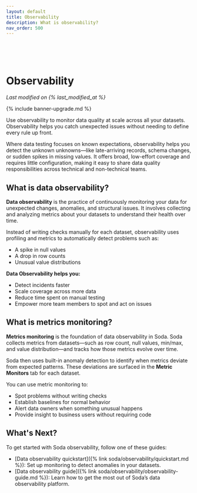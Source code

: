 ```yaml
---
layout: default
title: Observability
description: What is observability?
nav_order: 500
---
```


<br>
<br> 
<br> 


# Observability

*Last modified on {% last_modified_at %}*

{% include banner-upgrade.md %}

Use observability to monitor data quality at scale across all your datasets.
Observability helps you catch unexpected issues without needing to define every rule up front.

Where data testing focuses on known expectations, observability helps you detect the unknown unknowns—like late-arriving records, schema changes, or sudden spikes in missing values. It offers broad, low-effort coverage and requires little configuration, making it easy to share data quality responsibilities across technical and non-technical teams.

## What is data observability?

**Data observability** is the practice of continuously monitoring your data for unexpected changes, anomalies, and structural issues. It involves collecting and analyzing metrics about your datasets to understand their health over time.

Instead of writing checks manually for each dataset, observability uses profiling and metrics to automatically detect problems such as:
- A spike in null values
- A drop in row counts
- Unusual value distributions

**Data Observability helps you:**
- Detect incidents faster
- Scale coverage across more data
- Reduce time spent on manual testing
- Empower more team members to spot and act on issues


## What is metrics monitoring?

**Metrics monitoring** is the foundation of data observability in Soda. Soda collects metrics from datasets—such as row count, null values, min/max, and value distribution—and tracks how those metrics evolve over time.

Soda then uses built-in anomaly detection to identify when metrics deviate from expected patterns. These deviations are surfaced in the **Metric Monitors** tab for each dataset.

You can use metric monitoring to:
- Spot problems without writing checks
- Establish baselines for normal behavior
- Alert data owners when something unusual happens
- Provide insight to business users without requiring code

## What's Next?
To get started with Soda observability, follow one of these guides:

- [Data observability quickstart]({% link soda/observability/quickstart.md %}): Set up monitoring to detect anomalies in your datasets.
- [Data observability guide]({% link soda/observability/observability-guide.md %}): Learn how to get the most out of Soda’s data observability platform.